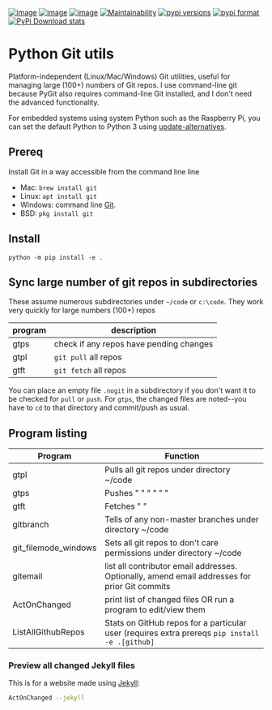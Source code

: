 [![image](https://travis-ci.org/scivision/pygitutils.svg?branch=master)](https://travis-ci.org/scivision/pygitutils)
[![image](https://coveralls.io/repos/github/scivision/pygitutils/badge.svg?branch=master)](https://coveralls.io/github/scivision/pygitutils?branch=master)
[![image](https://ci.appveyor.com/api/projects/status/peeed6kh6p59w4kb?svg=true)](https://ci.appveyor.com/project/scivision/pygitutils)
[![Maintainability](https://api.codeclimate.com/v1/badges/f75c5317665dc32298a4/maintainability)](https://codeclimate.com/github/scivision/pygitutils/maintainability)
[![pypi versions](https://img.shields.io/pypi/pyversions/pygitutils.svg)](https://pypi.python.org/pypi/pygitutils)
[![pypi format](https://img.shields.io/pypi/format/pygitutils.svg)](https://pypi.python.org/pypi/pygitutils)
[![PyPi Download stats](http://pepy.tech/badge/pygitutils)](http://pepy.tech/project/pygitutils)

# Python Git utils

Platform-independent (Linux/Mac/Windows) Git utilities, useful for managing large (100+) numbers of Git repos. 
I use command-line git because PyGit also requires command-line Git installed, and I don't need the advanced functionality.

For embedded systems using system Python such as the Raspberry Pi, you
can set the default Python to Python 3 using
[update-alternatives](https://www.scivison.co/set-python-version-update-alternatives).

## Prereq

Install Git in a way accessible from the command line line

-   Mac: `brew install git`
-   Linux: `apt install git`
-   Windows: command line [Git](https://git-scm.com/download/win).
-   BSD: `pkg install git`

## Install

    python -m pip install -e . 



## Sync large number of git repos in subdirectories

These assume numerous subdirectories under `~/code` or `c:\code`. They
work very quickly for large numbers (100+) repos

program  | description
---------|-----------------------------------------
gtps  | check if any repos have pending changes
gtpl  | `git pull` all repos
gtft  | `git fetch` all repos

You can place an empty file `.nogit` in a subdirectory if you don't want
it to be checked for `pull` or `push`. For `gtps`, the changed files
are noted--you have to `cd` to that directory and commit/push as usual.

## Program listing

  Program                | Function
-------------------------|------------------------------------------------------------------
  gtpl                |  Pulls all git repos under directory ~/code
  gtps                |  Pushes " " " " " "
  gtft                |  Fetches " "
  gitbranch              | Tells of any non-master branches under directory ~/code
  git_filemode_windows   | Sets all git repos to don't care permissions under directory ~/code
  gitemail            |  list all contributor email addresses. Optionally, amend email addresses for prior Git commits
  ActOnChanged        |  print list of changed files OR run a program to edit/view them
  ListAllGithubRepos  |  Stats on GitHub repos for a particular user (requires extra prereqs `pip install -e .[github]`

### Preview all changed Jekyll files

This is for a website made using
[Jekyll](https://www.scivision.co/create-jekyll-github-pages-website):
```sh
ActOnChanged --jekyll
```
